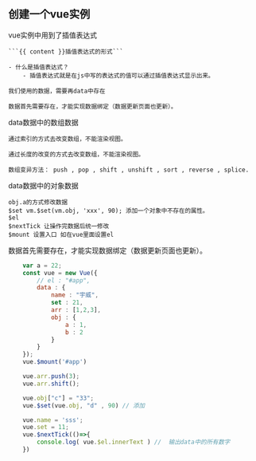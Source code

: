 ## 创建一个vue实例

vue实例中用到了插值表达式

    ```{{ content }}插值表达式的形式```

    - 什么是插值表达式？
        - 插值表达式就是在js中写的表达式的值可以通过插值表达式显示出来。

    我们使用的数据，需要再data中存在
    
    数据首先需要存在，才能实现数据绑定（数据更新页面也更新）。
    
data数据中的数组数据
    
    通过索引的方式去改变数组，不能渲染视图。
    
    通过长度的改变的方式去改变数组，不能渲染视图。
    
    数组变异方法： push , pop , shift , unshift , sort , reverse , splice.
    
data数据中的对象数据

    obj.a的方式修改数据
    $set vm.$set(vm.obj, 'xxx', 90); 添加一个对象中不存在的属性。
    $el
    $nextTick 让操作完数据后统一修改
    $mount 设置入口 如在vue里面设置el
    
   
数据首先需要存在，才能实现数据绑定（数据更新页面也更新）。

```js
    var a = 22;
    const vue = new Vue({
        // el : "#app",
        data : {
            name : "宇威",
            set : 21,
            arr : [1,2,3],
            obj : {
                a : 1,
                b : 2
            }
        }
    });
    vue.$mount('#app')

    vue.arr.push(3);
    vue.arr.shift();

    vue.obj["c"] = "33";
    vue.$set(vue.obj, "d" , 90) // 添加

    vue.name = 'sss';
    vue.set = 11;
    vue.$nextTick(()=>{
        console.log( vue.$el.innerText ) //  输出data中的所有数字
    })
```